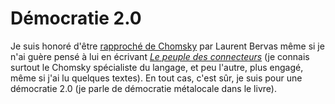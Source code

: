 # Démocratie 2.0

Je suis honoré d'être [rapproché de Chomsky](http://www.blogwaves.com/2006/02/anarchie_la_rvo.html) par Laurent Bervas même si je n'ai guère pensé à lui en écrivant [*Le peuple des connecteurs*](http://blog.tcrouzet.com/le-peuple-des-connecteurs/) (je connais surtout le Chomsky spécialiste du langage, et peu l'autre, plus engagé, même si j'ai lu quelques textes). En tout cas, c'est sûr, je suis pour une démocratie 2.0 (je parle de démocratie métalocale dans le livre).